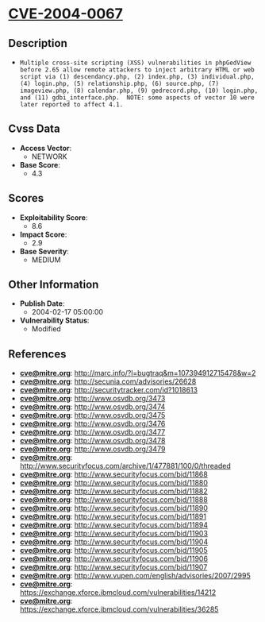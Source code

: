 
# [CVE-2004-0067](http://marc.info/?l=bugtraq&m=107394912715478&w=2)

## Description

- `Multiple cross-site scripting (XSS) vulnerabilities in phpGedView before 2.65 allow remote attackers to inject arbitrary HTML or web script via (1) descendancy.php, (2) index.php, (3) individual.php, (4) login.php, (5) relationship.php, (6) source.php, (7) imageview.php, (8) calendar.php, (9) gedrecord.php, (10) login.php, and (11) gdbi_interface.php.  NOTE: some aspects of vector 10 were later reported to affect 4.1.`

## Cvss Data

- **Access Vector**:
  - NETWORK
- **Base Score**:
  - 4.3

## Scores

- **Exploitability Score**:
  - 8.6
- **Impact Score**:
  - 2.9
- **Base Severity**:
  - MEDIUM

## Other Information

- **Publish Date**:
  - 2004-02-17 05:00:00
- **Vulnerability Status**:
  - Modified

## References

- **cve@mitre.org**: http://marc.info/?l=bugtraq&m=107394912715478&w=2
- **cve@mitre.org**: http://secunia.com/advisories/26628
- **cve@mitre.org**: http://securitytracker.com/id?1018613
- **cve@mitre.org**: http://www.osvdb.org/3473
- **cve@mitre.org**: http://www.osvdb.org/3474
- **cve@mitre.org**: http://www.osvdb.org/3475
- **cve@mitre.org**: http://www.osvdb.org/3476
- **cve@mitre.org**: http://www.osvdb.org/3477
- **cve@mitre.org**: http://www.osvdb.org/3478
- **cve@mitre.org**: http://www.osvdb.org/3479
- **cve@mitre.org**: http://www.securityfocus.com/archive/1/477881/100/0/threaded
- **cve@mitre.org**: http://www.securityfocus.com/bid/11868
- **cve@mitre.org**: http://www.securityfocus.com/bid/11880
- **cve@mitre.org**: http://www.securityfocus.com/bid/11882
- **cve@mitre.org**: http://www.securityfocus.com/bid/11888
- **cve@mitre.org**: http://www.securityfocus.com/bid/11890
- **cve@mitre.org**: http://www.securityfocus.com/bid/11891
- **cve@mitre.org**: http://www.securityfocus.com/bid/11894
- **cve@mitre.org**: http://www.securityfocus.com/bid/11903
- **cve@mitre.org**: http://www.securityfocus.com/bid/11904
- **cve@mitre.org**: http://www.securityfocus.com/bid/11905
- **cve@mitre.org**: http://www.securityfocus.com/bid/11906
- **cve@mitre.org**: http://www.securityfocus.com/bid/11907
- **cve@mitre.org**: http://www.vupen.com/english/advisories/2007/2995
- **cve@mitre.org**: https://exchange.xforce.ibmcloud.com/vulnerabilities/14212
- **cve@mitre.org**: https://exchange.xforce.ibmcloud.com/vulnerabilities/36285

